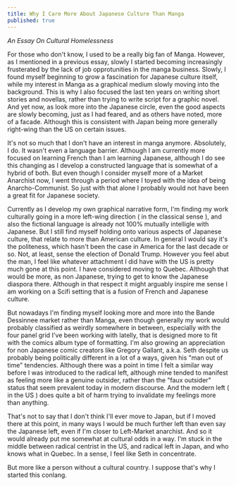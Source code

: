 ```yaml
---
title: Why I Care More About Japanese Culture Than Manga
published: true
---
```

<i>An Essay On Cultural Homelessness</i>

For those who don't know, I used to be a really big fan of Manga. However, as I mentioned in a previous essay, slowly I started becoming increasingly frusterated by the lack of job opprotunities in the manga business. Slowly, I found myself beginning to grow a fascination for Japanese culture itself, while my interest in Manga as a graphical medium slowly moving into the background. This is why I also focused the last ten years on writing short stories and novellas, rather than trying to write script for a graphic novel. And yet now, as look more into the Japanese circle, even the good aspects are slowly becoming, just as I had feared, and as others have noted, more of a facade. Although this is consistent with Japan being more generally right-wing than the US on certain issues.

It's not so much that I don't have an interest in manga anymore. Absolutely, I do. It wasn't even a language barrier. Although I am currently more focused on learning French than I am learning Japanese, although I do see this changing as I develop a constructed language that is somewhat of a hybrid of both. But even though I consider myself more of a Market Anarchist now, I went through a period where I toyed with the idea of being Anarcho-Communist. So just with that alone I probably would not have been a great fit for Japanese society.

Currently as I develop my own graphical narrative form, I'm finding my work culturally going in a more left-wing direction ( in the classical sense ), and also the fictional language is already not 100% mutually intelligle with Japanese. But I still find myself holding onto various aspects of Japanese culture, that relate to more than American culture. In general I would say it's the politeness, which hasn't been the case in America for the last decade or so. Not, at least, sense the election of Donald Trump. However you feel abut the man, I feel like whatever attachment I did have with the US is pretty much gone at this point. I have considered moving to Quebec. Although that would be more, as non Japanese, trying to get to know the Japanese diaspora there. Although in that respect it might arguably inspire me sense I am working on a Scifi setting that is a fusion of French and Japanese culture.

But nowadays I'm finding myself looking more and more into the Bande Dessinnee market rather than Manga, even though generally my work would probably classified as weirdly somewhere in between, especially with the four panel grid I've been working with latelly, that is designed more to fit with the comics album type of formatting. I'm also growing an appreciation for non Japanese comic creators like Gregory Gallant, a.k.a. Seth despite us probably being politically different in a lot of a ways, given his "man out of time" tendencies. Although there was a point in time I felt a similar way before I was introduced to the radical left, although mine tended to manifest as feeling more like a genuine outsider, rather than the "faux outsider" status that seem prevalent today in modern discourse. And the modern left ( in the US ) does quite a bit of harm trying to invalidate my feelings more than anything.

That's not to say that I don't think I'll ever move to Japan, but if I moved there at this point, in many ways I would be much further left than even say the Japanese left, even if I'm closer to Left-Market anarchist. And so it would already put me somewhat at cultural odds in a way. I'm stuck in the middle between radical centrist in the US, and radical left in Japan, and who knows what in Quebec. In a sense, I feel like Seth in concentrate.

But more like a person without a cultural country. I suppose that's why I started this conlang.
